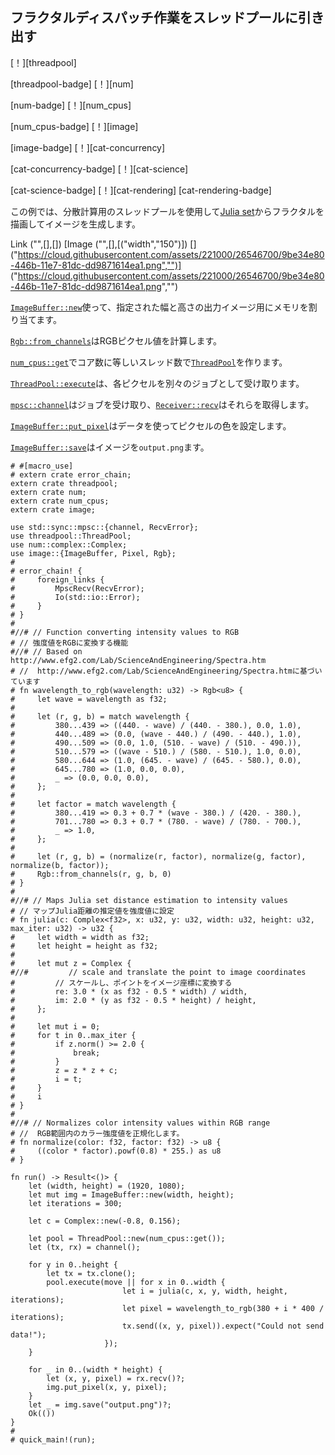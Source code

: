 ## <!--Draw fractal dispatching work to a thread pool--> フラクタルディスパッチ作業をスレッドプールに引き出す

<!--[!][threadpool]-->
[！][threadpool]
<!--[threadpool-badge] [!][num]-->
[threadpool-badge] [！][num]
<!--[num-badge] [!][num_cpus]-->
[num-badge] [！][num_cpus]
<!--[num_cpus-badge] [!][image]-->
[num_cpus-badge] [！][image]
<!--[image-badge] [!][cat-concurrency]-->
[image-badge] [！][cat-concurrency]
<!--[cat-concurrency-badge] [!][cat-science]-->
[cat-concurrency-badge] [！][cat-science]
<!--[cat-science-badge] [!][cat-rendering]-->
[cat-science-badge] [！][cat-rendering]
[cat-rendering-badge]
<!--This example generates an image by drawing a fractal from the [Julia set] with a thread pool for distributed computation.-->
この例では、分散計算用のスレッドプールを使用して[Julia set]からフラクタルを描画してイメージを生成します。

Link ("",[],[]) [Image ("",[],[("width","150")]) [] ("https://cloud.githubusercontent.com/assets/221000/26546700/9be34e80-446b-11e7-81dc-dd9871614ea1.png","")] ("https://cloud.githubusercontent.com/assets/221000/26546700/9be34e80-446b-11e7-81dc-dd9871614ea1.png","")
<!--Allocate memory for output image of given width and height with [`ImageBuffer::new`].-->
[`ImageBuffer::new`]使って、指定された幅と高さの出力イメージ用にメモリを割り当てます。
<!--[`Rgb::from_channels`] calculates RGB pixel values.-->
[`Rgb::from_channels`]はRGBピクセル値を計算します。
<!--Create [`ThreadPool`] with thread count equal to number of cores with [`num_cpus::get`].-->
[`num_cpus::get`]でコア数に等しいスレッド数で[`ThreadPool`]を作ります。
<!--[`ThreadPool::execute`] receives each pixel as a separate job.-->
[`ThreadPool::execute`]は、各ピクセルを別々のジョブとして受け取ります。

<!--[`mpsc::channel`] receives the jobs and [`Receiver::recv`] retrieves them.-->
[`mpsc::channel`]はジョブを受け取り、[`Receiver::recv`]はそれらを取得します。
<!--[`ImageBuffer::put_pixel`] uses the data to set the pixel color.-->
[`ImageBuffer::put_pixel`]はデータを使ってピクセルの色を設定します。
<!--[`ImageBuffer::save`] writes the image to `output.png`.-->
[`ImageBuffer::save`]はイメージを`output.png`ます。

```rust,no_run
# #[macro_use]
# extern crate error_chain;
extern crate threadpool;
extern crate num;
extern crate num_cpus;
extern crate image;

use std::sync::mpsc::{channel, RecvError};
use threadpool::ThreadPool;
use num::complex::Complex;
use image::{ImageBuffer, Pixel, Rgb};
#
# error_chain! {
#     foreign_links {
#         MpscRecv(RecvError);
#         Io(std::io::Error);
#     }
# }
#
#//# // Function converting intensity values to RGB
# // 強度値をRGBに変換する機能
#//# // Based on http://www.efg2.com/Lab/ScienceAndEngineering/Spectra.htm
# //  http://www.efg2.com/Lab/ScienceAndEngineering/Spectra.htmに基づいています
# fn wavelength_to_rgb(wavelength: u32) -> Rgb<u8> {
#     let wave = wavelength as f32;
#
#     let (r, g, b) = match wavelength {
#         380...439 => ((440. - wave) / (440. - 380.), 0.0, 1.0),
#         440...489 => (0.0, (wave - 440.) / (490. - 440.), 1.0),
#         490...509 => (0.0, 1.0, (510. - wave) / (510. - 490.)),
#         510...579 => ((wave - 510.) / (580. - 510.), 1.0, 0.0),
#         580...644 => (1.0, (645. - wave) / (645. - 580.), 0.0),
#         645...780 => (1.0, 0.0, 0.0),
#         _ => (0.0, 0.0, 0.0),
#     };
#
#     let factor = match wavelength {
#         380...419 => 0.3 + 0.7 * (wave - 380.) / (420. - 380.),
#         701...780 => 0.3 + 0.7 * (780. - wave) / (780. - 700.),
#         _ => 1.0,
#     };
#
#     let (r, g, b) = (normalize(r, factor), normalize(g, factor), normalize(b, factor));
#     Rgb::from_channels(r, g, b, 0)
# }
#
#//# // Maps Julia set distance estimation to intensity values
# // マップJulia距離の推定値を強度値に設定
# fn julia(c: Complex<f32>, x: u32, y: u32, width: u32, height: u32, max_iter: u32) -> u32 {
#     let width = width as f32;
#     let height = height as f32;
#
#     let mut z = Complex {
#//#         // scale and translate the point to image coordinates
#         // スケールし、ポイントをイメージ座標に変換する
#         re: 3.0 * (x as f32 - 0.5 * width) / width,
#         im: 2.0 * (y as f32 - 0.5 * height) / height,
#     };
#
#     let mut i = 0;
#     for t in 0..max_iter {
#         if z.norm() >= 2.0 {
#             break;
#         }
#         z = z * z + c;
#         i = t;
#     }
#     i
# }
#
#//# // Normalizes color intensity values within RGB range
# //  RGB範囲内のカラー強度値を正規化します。
# fn normalize(color: f32, factor: f32) -> u8 {
#     ((color * factor).powf(0.8) * 255.) as u8
# }

fn run() -> Result<()> {
    let (width, height) = (1920, 1080);
    let mut img = ImageBuffer::new(width, height);
    let iterations = 300;

    let c = Complex::new(-0.8, 0.156);

    let pool = ThreadPool::new(num_cpus::get());
    let (tx, rx) = channel();

    for y in 0..height {
        let tx = tx.clone();
        pool.execute(move || for x in 0..width {
                         let i = julia(c, x, y, width, height, iterations);
                         let pixel = wavelength_to_rgb(380 + i * 400 / iterations);
                         tx.send((x, y, pixel)).expect("Could not send data!");
                     });
    }

    for _ in 0..(width * height) {
        let (x, y, pixel) = rx.recv()?;
        img.put_pixel(x, y, pixel);
    }
    let _ = img.save("output.png")?;
    Ok(())
}
#
# quick_main!(run);
```

<!--[`ImageBuffer::new`]: https://docs.rs/image/*/image/struct.ImageBuffer.html#method.new
 [`ImageBuffer::put_pixel`]: https://docs.rs/image/*/image/struct.ImageBuffer.html#method.put_pixel
 [`ImageBuffer::save`]: https://docs.rs/image/*/image/struct.ImageBuffer.html#method.save
 [`mpsc::channel`]: https://doc.rust-lang.org/std/sync/mpsc/fn.channel.html
 [`num_cpus::get`]: https://docs.rs/num_cpus/*/num_cpus/fn.get.html
 [`Receiver::recv`]: https://doc.rust-lang.org/std/sync/mpsc/struct.Receiver.html#method.recv
 [`Rgb::from_channels`]: https://docs.rs/image/*/image/struct.Rgb.html#method.from_channels
 [`ThreadPool`]: https://docs.rs/threadpool/*/threadpool/struct.ThreadPool.html
 [`ThreadPool::execute`]: https://docs.rs/threadpool/*/threadpool/struct.ThreadPool.html#method.execute
-->
[`ImageBuffer::new`]: https://docs.rs/image/*/image/struct.ImageBuffer.html#method.new
 [`ImageBuffer::put_pixel`]: https://docs.rs/image/*/image/struct.ImageBuffer.html#method.put_pixel
 [`ImageBuffer::save`]: https://docs.rs/image/*/image/struct.ImageBuffer.html#method.save
 [`mpsc::channel`]: https://doc.rust-lang.org/std/sync/mpsc/fn.channel.html
 [`num_cpus::get`]: https://docs.rs/num_cpus/*/num_cpus/fn.get.html
 [`Receiver::recv`]: https://doc.rust-lang.org/std/sync/mpsc/struct.Receiver.html#method.recv
 [`Rgb::from_channels`]: https://docs.rs/image/*/image/struct.Rgb.html#method.from_channels
 [`ThreadPool`]: https://docs.rs/threadpool/*/threadpool/struct.ThreadPool.html
 [`ThreadPool::execute`]: https://docs.rs/threadpool/*/threadpool/struct.ThreadPool.html#method.execute


[Julia set]: https://en.wikipedia.org/wiki/Julia_set
